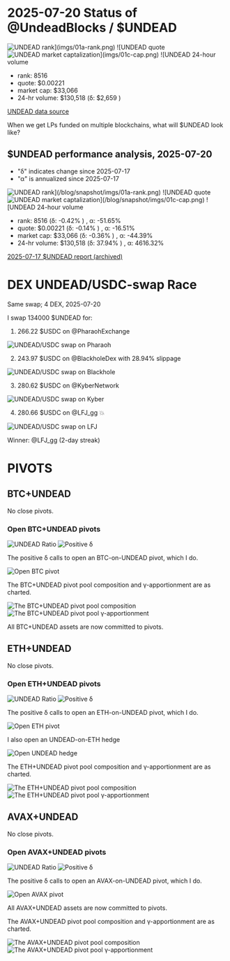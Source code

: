 # 2025-07-20 Status of @UndeadBlocks / $UNDEAD 

![$UNDEAD rank](imgs/01a-rank.png) 
![$UNDEAD quote](imgs/01b-quote.png) 
![$UNDEAD market captalization](imgs/01c-cap.png) 
![$UNDEAD 24-hour volume](imgs/01d-vol.png) 

* rank: 8516 
* quote: $0.00221 
* market cap: $33,066 
* 24-hr volume: $130,518 (δ: $2,659 ) 


[UNDEAD data source](https://www.coingecko.com/en/coins/undead-blocks) 



When we get LPs funded on multiple blockchains, what will $UNDEAD look like? 

## $UNDEAD performance analysis, 2025-07-20 

* "δ" indicates change since 2025-07-17 
* "α" is annualized since 2025-07-17 

![$UNDEAD rank](/blog/snapshot/imgs/01a-rank.png) 
![$UNDEAD quote](/blog/snapshot/imgs/01b-quote.png) 
![$UNDEAD market captalization](/blog/snapshot/imgs/01c-cap.png) 
![$UNDEAD 24-hour volume](/blog/snapshot/imgs/01d-vol.png) 

* rank: 8516 (δ: -0.42% ) , α: -51.65% 
* quote: $0.00221 (δ: -0.14% ) , α: -16.51% 
* market cap: $33,066 (δ: -0.36% ) , α: -44.39% 
* 24-hr volume: $130,518 (δ: 37.94% ) , α: 4616.32% 

[2025-07-17 $UNDEAD report (archived)](https://github.com/pivoteur/biz/tree/main/blog/snapshot) 
# DEX UNDEAD/USDC-swap Race 

Same swap; 4 DEX, 2025-07-20 

I swap 134000 $UNDEAD for: 

1. 266.22 $USDC on @PharaohExchange 

![UNDEAD/USDC swap on Pharaoh](imgs/02a-pharaoh.png) 

2. 243.97 $USDC on @BlackholeDex with 28.94% slippage 

![UNDEAD/USDC swap on Blackhole](imgs/02b-blackhole.png) 

3. 280.62 $USDC on @KyberNetwork 

![UNDEAD/USDC swap on Kyber](imgs/02c-kyber.png) 

4. 280.66 $USDC on @LFJ_gg 💥 

![UNDEAD/USDC swap on LFJ](imgs/02d-lfj.png) 

Winner: @LFJ_gg (2-day streak) 
# PIVOTS 

## BTC+UNDEAD 



No close pivots. 

### Open BTC+UNDEAD pivots 

![UNDEAD Ratio](imgs/03a-ratio.png) 
![Positive δ](imgs/03b-delta.png) 

The positive δ calls to open an BTC-on-UNDEAD pivot, which I do. 

![Open BTC pivot](imgs/03c-open-btc-pivot.png) 

The BTC+UNDEAD pivot pool composition and γ-apportionment are as charted. 

![The BTC+UNDEAD pivot pool composition](imgs/04a-comp.png) 
![The BTC+UNDEAD pivot pool γ-apportionment](imgs/04b-apport.png) 

All BTC+UNDEAD assets are now committed to pivots.


## ETH+UNDEAD 



No close pivots. 

### Open ETH+UNDEAD pivots 

![UNDEAD Ratio](imgs/05a-ratio.png) 
![Positive δ](imgs/05b-delta.png) 

The positive δ calls to open an ETH-on-UNDEAD pivot, which I do. 

![Open ETH pivot](imgs/05c-open-eth-pivot.png) 

I also open an UNDEAD-on-ETH hedge 

![Open UNDEAD hedge](imgs/05d-open-undead-hedge.png) 

The ETH+UNDEAD pivot pool composition and γ-apportionment are as charted. 

![The ETH+UNDEAD pivot pool composition](imgs/06a-comp.png) 
![The ETH+UNDEAD pivot pool γ-apportionment](imgs/06b-apport.png) 
## AVAX+UNDEAD 



No close pivots. 

### Open AVAX+UNDEAD pivots 

![UNDEAD Ratio](imgs/07a-ratio.png) 
![Positive δ](imgs/07b-delta.png) 

The positive δ calls to open an AVAX-on-UNDEAD pivot, which I do. 

![Open AVAX pivot](imgs/07c-open-avax-pivot.png) 

All AVAX+UNDEAD assets are now committed to pivots. 

The AVAX+UNDEAD pivot pool composition and γ-apportionment are as charted. 

![The AVAX+UNDEAD pivot pool composition](imgs/08a-comp.png) 
![The AVAX+UNDEAD pivot pool γ-apportionment](imgs/08b-apport.png) 
